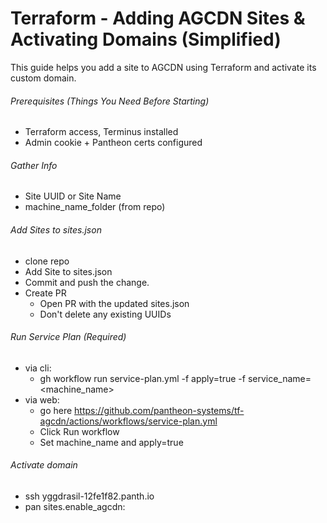 # Terraform - Adding AGCDN  Sites & Activating Domains (Simplified)
This guide helps you add a site to AGCDN using Terraform and activate its custom domain.

###### Prerequisites (Things You Need Before Starting)
* Terraform access, Terminus installed
* Admin cookie + Pantheon certs configured

###### Gather Info
* Site UUID or Site Name
* machine_name_folder (from repo)

###### Add Sites to sites.json
* clone repo
* Add Site to sites.json
* Commit and push the change.
* Create PR
  * Open PR with the updated sites.json
  * Don't delete any existing UUIDs

###### Run Service Plan (Required)
* via cli:
  * gh workflow run service-plan.yml -f apply=true -f service_name=<machine_name>
* via web:
  * go here https://github.com/pantheon-systems/tf-agcdn/actions/workflows/service-plan.yml
  * Click Run workflow
  * Set machine_name and apply=true
 
###### Activate domain
* ssh yggdrasil-12fe1f82.panth.io
* pan sites.enable_agcdn:<domain-name>
